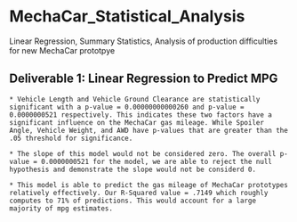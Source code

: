 # MechaCar_Statistical_Analysis
Linear Regression, Summary Statistics, Analysis of production difficulties for new MechaCar prototpye

## Deliverable 1: Linear Regression to Predict MPG 
	* Vehicle Length and Vehicle Ground Clearance are statistically significant with a p-value = 0.00000000000260 and p-value =  0.0000000521 respectively. This indicates these two factors have a significant influence on the MechaCar gas mileage. While Spoiler Angle, Vehicle Weight, and AWD have p-values that are greater than the .05 threshold for significance. 

	* The slope of this model would not be considered zero. The overall p-value = 0.0000000521 for the model, we are able to reject the null hypothesis and demonstrate the slope would not be considerd 0. 

	* This model is able to predict the gas mileage of MechaCar prototypes relatively effectively. Our R-Squared value = .7149 which roughly computes to 71% of predictions. This would account for a large majority of mpg estimates. 
